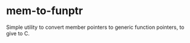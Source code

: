# mem-to-funptr
Simple utility to convert member pointers to generic function pointers, to give to C.
